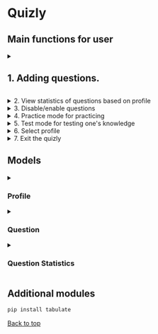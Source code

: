 # Quizly

## Main functions for user

<details>

<summary><h2>1. Adding questions.<h2></summary>
```python
def add_questions(questions: list[Question]) -> None:
```

1. User is allowed to choose between quiz and free-form types:
```python 
question_type = user_input_helper.question_type_selection()
```
2. User is allowed to add more questions without returning to the main menu:
```python 
if not user_input_helper.add_another_question():
    print(
        f"\nExiting. Successfully added {len(questions) - previous_count} new questions!\n"
    )
    return questions
else:
    print()
```
</details>

<details>
<summary>2. View statistics of questions based on profile</summary>
```python
def view_statistics(questions: list[Question], profile: Profile) -> None:
```

1. Asks the user to select ordering type (ascending or descending):
```python
order = user_input_helper.get_order_type()
```
2. Orders all data based on the score and ordering type:
```python
data.sort(key=lambda x: x[4], reverse=reverse_order)
```
3. Prints out nicely formatted table:
```python
columns = ["Question ID", "Title", "Answer", "is_enabled", "Score (%)"]
print(tabulate(data, headers=columns, tablefmt="grid"))
print()
```

</details>

<details>
<summary>3. Disable/enable questions</summary>
```python
def disable_or_enable_questions(questions: list[Question]) -> None:
```

1. Prints out all the questions and its data:
```python
data = [[q.id, q.title, q.answer, q.is_enabled] for q in questions]
columns = ["id", "title", "answer", "is_enabled"]
print(tabulate(data, headers=columns, tablefmt="grid"))
```
2. Asks user to enter question id and enables/disables it:
```python
print("\nSelect the ID of a question to disable/enable.")
while True:
    try:
        question_id = int(input("Question ID: "))
    except ValueError:
        print("Please enter a number!")
        continue

    index = -1
    for i, q in enumerate(questions):
        if q.id == question_id:
            q.is_enabled = not q.is_enabled
            index = i
            break

    if index == -1:
        print("Invalid ID!. Enter again.")
        continue
```
3. Prints out nicely formatted table of questions and its data with updated enabled/disabled status:
```python
print(f"\nSuccessfully changed question {question_id} is_enabled status!\n")
print(tabulate([data[index]], headers=columns, tablefmt="grid"))
print()
```

</details>

<details>
<summary>4. Practice mode for practicing</summary>
```python
def practice_mode(questions: list[Question], profile: Profile) -> None:
```

1. Checks if the are enough questions in total and if there are enough enabled questions to start the Practice Mode:
```python
if not question_helper.is_enough_questions(questions, "Practice"):
    return
elif not question_helper.is_enough_enabled_questions(questions, "Practice"):
    return
```
2. Provides user with questions until the user writes "done".

</details> 

<details>
<summary>5. Test mode for testing one's knowledge</summary>
```python
def test_mode(questions: list[Question], profile: Profile) -> None:
```

1. Checks if the are enough questions in total and if there are enough enabled questions to start the Test Mode:
```python
if not question_helper.is_enough_questions(questions, "Test"):
    return
elif not question_helper.is_enough_enabled_questions(questions, "Test"):
    return
```
2. Gets test questions based on user wanted questions amount:
```python
test_length = user_input_helper.get_user_test_length(questions)
test_questions = question_helper.get_test_questions(questions, test_length)
correct_answers = 0
```
3. Prints out and exports the result of the test:
```python
game_helper.print_test_results(test_length, correct_answers)
csv_helper.export_test_result(test_length, correct_answers, profile)
```

</details>

<details>
<summary>6. Select profile</summary>
```python
def select_profile(profile: Profile) -> Profile:
```

1. Asks the user if they would want to select or create a profile:
```python
user_choice = user_input_helper.select_profile()
```
2. Profile selection handling is allowed only if the are more than 1 already existing profile:
```python
print("Loading available profiles...")
profiles = csv_helper.load_profile_names()

if len(profiles) <= 1:
    print("Please create more profiles before selecting\n")
    return profile
```
3. User cannot create profile if the entered name is empty or name is only consists of decimal values:
```python
if not profile_name:
    print("Profile name cannot be empty!")
    return False
elif profile_name.isdecimal():
    print("Profile name cannot be a number! Please try again.")
    return False
return True
```

</details>

<details>
<summary>7. Exit the quizly</summary>
```python
print("\nSaving...")
csv_helper.save_questions(questions)
csv_helper.save_question_statistics(profile)
sys.exit("\nThanks for playing!")
```

</details>


## Models
<details>
<summary><h3>Profile</h3></summary>
<h4>Data</h4>
- <b>id</b> – Unique number for profile for easier access.
- <b>name</b> – Name of the profile.
- <b>question_statistics</b> – Dictionary of [```int QuestionStatistics```]. For storing question statistics for a profile.

</details>

<details>
<summary><h3>Question</h3></summary>
<h4>Data</h4>
- <b>id</b> – Unique id for a question.
- <b>title</b> – The question itself.
- <b>answer</b> – The correct answer of the question.
- <b>is_enabled</b> – Says if the question is enabled/disabled.
- <b>choices</b> – Contains all the choices for the answer if the question is a quiz. If the question is free-form then ```python choices = None```.

</details>

<details>
<summary><h3>Question Statistics</h3></summary>
<h4>Data</h4>
- <b>times_answered</b> – Contains total amount that the question has been answered by the profile.
- <b>times_answered_correctly</b> – Contains total amount that the questions has been answered correctly by the profile.
* <b>weight</b> – Maximum weight that the question can have. [0.1;1] is the interval of weight.
- <b>WEIGHT_INCREMENT</b> – Value that the weight is incremented or decremented based on if the answer is correct or incorrect.
- <b>MAX_WEIGHT</b> – Maximum weight that the question can have.
- <b>MIN_WEIGHT</b> – Minimum weight that the question can have.
</details>


## Additional modules
```bash 
pip install tabulate
```

[Back to top](#readme)
